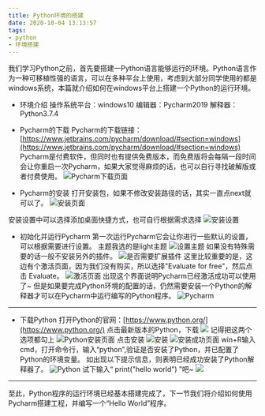```yaml
---
title: Python环境的搭建
date: 2020-10-04 13:13:57
tags:
- python
- 环境搭建
---
```

我们学习Python之前，首先要搭建一Python语言能够运行的环境。Python语言作为一种可移植性强的语言，可以在多种平台上使用，考虑到大部分同学使用的都是windows系统，本篇就介绍如何在windows平台上搭建一个Python的运行环境。

- 环境介绍
操作系统平台：windows10
编辑器：Pycharm2019
解释器：Python3.7.4

- Pycharm的下载
Pycharm的下载链接：[https://www.jetbrains.com/pycharm/download/#section=windows](https://www.jetbrains.com/pycharm/download/#section=windows)
Pycharm是付费软件，但同时也有提供免费版本，而免费版将会每隔一段时间会让你重启一次Pycharm，如果大家觉得麻烦的话，也可以自行寻找破解版或者付费使用。
![Pycharm下载页面](https://upload-images.jianshu.io/upload_images/17036461-92d843181324ca96.png?imageMogr2/auto-orient/strip%7CimageView2/2/w/1240)

- Pycharm的安装
打开安装包，如果不修改安装路径的话，其实一直点next就可以了。
![安装页面](https://s1.ax1x.com/2020/10/08/0Bn6R1.md.png)

安装设置中可以选择添加桌面快捷方式，也可自行根据需求选择
![安装设置](https://s1.ax1x.com/2020/10/08/0Bn2M6.png)

- 初始化并运行Pycharm
第一次运行Pycharm它会让你进行一些默认的设置，可以根据需要进行设置。
主题我选的是light主题
![设置主题](https://s1.ax1x.com/2020/10/08/0BnLsf.md.png)
如果没有特殊需要的话一般不安装另外的插件。
![是否需要扩展插件](https://s1.ax1x.com/2020/10/08/0BnxoQ.md.png)
这里比较重要的是，这边有个激活页面，因为我们没有购买，所以选择"Evaluate for free"，然后点击 Evaluate。
![激活页面](https://s1.ax1x.com/2020/10/08/0BuCzq.png)
出现这个界面说明Pycharm已经激活成功可以使用了~ 但是如果要完成Python环境的配置的话，仍然需要安装一个Python的解释器才可以在Pycharm中运行编写的Python程序。
![Pycharm](https://s1.ax1x.com/2020/10/08/0BukLT.png)
---
- 下载Python
打开Python的官网：[https://www.python.org/](https://www.python.org/)
点击最新版本的Python，下载
![](https://s1.ax1x.com/2020/10/08/0BuVwF.md.png)
记得把这两个选项都勾上
![Python安装页面](https://s1.ax1x.com/2020/10/08/0BunY9.png)
点击安装
![安装](https://s1.ax1x.com/2020/10/08/0Bu1OK.png)
![安装成功页面](https://s1.ax1x.com/2020/10/08/0BuGwD.png)
win+R输入cmd，打开命令行，输入“python”,验证是否安装了Python，并已配置了Python的环境变量。
如出现以下提示信息，则表明已经成功安装了Python解释器了。
![Python](https://s1.ax1x.com/2020/10/08/0Bu06P.png)
试下输入“ print("hello world") ”吧~
![](https://s1.ax1x.com/2020/10/08/0BuyTg.png)
---
至此，Python程序的运行环境已经基本搭建完成了，下一节我们将介绍如何使用Pycharm搭建工程，并编写一个“Hello World”程序。